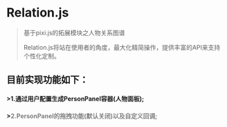 # Relation.js

>基于pixi.js的拓展模块之人物关系图谱
> 
>Relation.js将站在使用者的角度，最大化精简操作，提供丰富的API来支持个性化定制。

## 目前实现功能如下：



#### >1.通过用户配置生成PersonPanel容器(人物面板);
>
#### ><font color=gray>2.PersonPanel的拖拽功能(默认关闭)以及自定义回调;</font>
>


